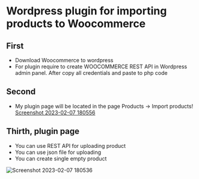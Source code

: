 # Wordpress plugin for importing products to Woocommerce

## First
* Download Woocommerce to wordpress
* For plugin require to create WOOCOMMERCE REST API in Wordpress admin panel. After copy all credentials and paste to php code

## Second
* My plugin page will be located in the page Products -> Import products!
[Screenshot 2023-02-07 180556](https://user-images.githubusercontent.com/41890934/217315795-7da7dbd8-3d65-4439-b171-10d8c206fd6e.png)

## Thirth, plugin page
* You can use REST API for uploading product
* You can use json file for uploading
* You can create single empty product

![Screenshot 2023-02-07 180536](https://user-images.githubusercontent.com/41890934/217315949-40da053f-85b3-4c6c-b824-e41fe834c793.png)

